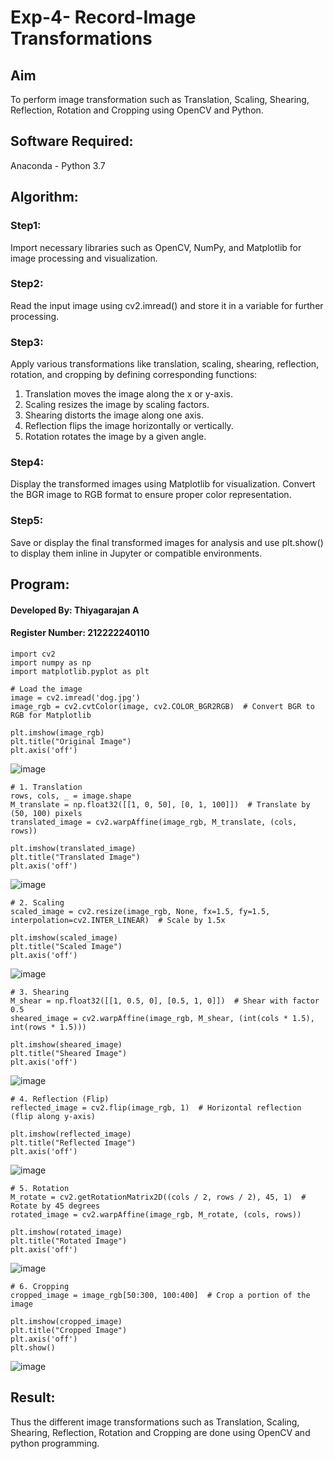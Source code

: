 # Exp-4- Record-Image Transformations 


## Aim
To perform image transformation such as Translation, Scaling, Shearing, Reflection, Rotation and Cropping using OpenCV and Python.

## Software Required:
Anaconda - Python 3.7

## Algorithm:
### Step1: 
 Import necessary libraries such as OpenCV, NumPy, and Matplotlib for image processing and visualization.

### Step2:
Read the input image using cv2.imread() and store it in a variable for further processing.

### Step3:
Apply various transformations like translation, scaling, shearing, reflection, rotation, and cropping by defining corresponding functions:
1. Translation moves the image along the x or y-axis.
2. Scaling resizes the image by scaling factors.
3. Shearing distorts the image along one axis.
4. Reflection flips the image horizontally or vertically.
5. Rotation rotates the image by a given angle.

### Step4:
Display the transformed images using Matplotlib for visualization. Convert the BGR image to RGB format to ensure proper color representation.

### Step5:
Save or display the final transformed images for analysis and use plt.show() to display them inline in Jupyter or compatible environments.

## Program:

#### Developed By: Thiyagarajan A
#### Register Number: 212222240110
```
import cv2
import numpy as np
import matplotlib.pyplot as plt

# Load the image
image = cv2.imread('dog.jpg')
image_rgb = cv2.cvtColor(image, cv2.COLOR_BGR2RGB)  # Convert BGR to RGB for Matplotlib
```
```
plt.imshow(image_rgb)
plt.title("Original Image")
plt.axis('off')
```
![image](https://github.com/user-attachments/assets/fbe21a73-826a-4dca-a412-2dc7010ebb0c)
```
# 1. Translation
rows, cols, _ = image.shape
M_translate = np.float32([[1, 0, 50], [0, 1, 100]])  # Translate by (50, 100) pixels
translated_image = cv2.warpAffine(image_rgb, M_translate, (cols, rows))
```
```
plt.imshow(translated_image)
plt.title("Translated Image")
plt.axis('off')
```
![image](https://github.com/user-attachments/assets/dbe835cb-9f15-47d4-946d-1d151b79fda3)
```
# 2. Scaling
scaled_image = cv2.resize(image_rgb, None, fx=1.5, fy=1.5, interpolation=cv2.INTER_LINEAR)  # Scale by 1.5x
```
```
plt.imshow(scaled_image)
plt.title("Scaled Image")
plt.axis('off')
```
![image](https://github.com/user-attachments/assets/2ca87df4-c779-44af-9e94-a65312d8657f)

```
# 3. Shearing
M_shear = np.float32([[1, 0.5, 0], [0.5, 1, 0]])  # Shear with factor 0.5
sheared_image = cv2.warpAffine(image_rgb, M_shear, (int(cols * 1.5), int(rows * 1.5)))
```
```
plt.imshow(sheared_image)
plt.title("Sheared Image")
plt.axis('off')
```
![image](https://github.com/user-attachments/assets/01b8fe2c-f7d4-4f38-bb8f-877592abc663)

```
# 4. Reflection (Flip)
reflected_image = cv2.flip(image_rgb, 1)  # Horizontal reflection (flip along y-axis)
```
```
plt.imshow(reflected_image)
plt.title("Reflected Image")
plt.axis('off')
```
![image](https://github.com/user-attachments/assets/64f07186-2cc2-4d52-83b1-f6cebafa724a)

```
# 5. Rotation
M_rotate = cv2.getRotationMatrix2D((cols / 2, rows / 2), 45, 1)  # Rotate by 45 degrees
rotated_image = cv2.warpAffine(image_rgb, M_rotate, (cols, rows))
```
```
plt.imshow(rotated_image)
plt.title("Rotated Image")
plt.axis('off')
```
![image](https://github.com/user-attachments/assets/df3fdcdb-b1fc-4f3c-8a68-933d68a08708)

```
# 6. Cropping
cropped_image = image_rgb[50:300, 100:400]  # Crop a portion of the image
```
```
plt.imshow(cropped_image)
plt.title("Cropped Image")
plt.axis('off')
plt.show()
```

![image](https://github.com/user-attachments/assets/5c5989da-9684-4eb3-951a-a34248e89ce4)




## Result: 

Thus the different image transformations such as Translation, Scaling, Shearing, Reflection, Rotation and Cropping are done using OpenCV and python programming.
